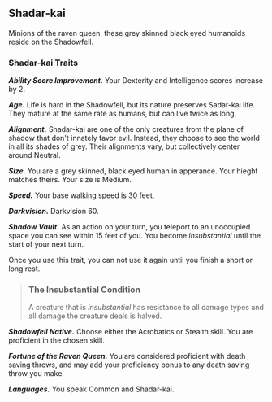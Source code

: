 ## Shadar-kai
Minions of the raven queen, these grey skinned black eyed humanoids reside on the Shadowfell. 

### Shadar-kai Traits
***Ability Score Improvement.*** Your Dexterity and Intelligence scores increase by 2. 

***Age.*** Life is hard in the Shadowfell, but its nature preserves Sadar-kai life. They mature at the same rate as humans, but can live twice as long.

***Alignment.*** Shadar-kai are one of the only creatures from the plane of shadow that don't innately favor evil. Instead, they choose to see the world in all its shades of grey. Their alignments vary, but collectively center around Neutral.

***Size.*** You are a grey skinned, black eyed human in apperance. Your hieght matches theirs. Your size is Medium.

***Speed.*** Your base walking speed is 30 feet. 

***Darkvision.*** Darkvision 60.

***Shadow Vault.*** As an action on your turn, you teleport to an unoccupied space you can see within 15 feet of you. You become *insubstantial* until the start of your next turn. 

Once you use this trait, you can not use it again until you finish a short or long rest. 

>### The Insubstantial Condition
>
>A creature that is *insubstantial* has resistance to all damage types and all damage the creature deals is halved. 
>

***Shadowfell Native.*** Choose either the Acrobatics or Stealth skill. You are proficient in the chosen skill.

***Fortune of the Raven Queen.*** You are considered proficient with death saving throws, and may add your proficiency bonus to any death saving throw you make. 

***Languages.*** You speak Common and Shadar-kai. 

